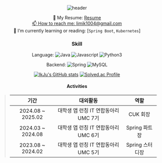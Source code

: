 <div align="center">
  
![header](https://capsule-render.vercel.app/api?type=waving&thema=ambient_gradient&height=200&section=header&text=IkJu%20Lim&fontSize=90&fontAlign=62&fontAlignY=32)

📝 My Resume: <a href="https://ikedo.notion.site/69bc09dd6fa149378aeead7189db415d">Resume<br>
📫 How to reach me: limik1004@gmail.com<br>
🌱 I’m currently learning or reading: [`Spring Boot`, `Kubernetes`]<br>

<!-- [![Solved.ac프로필](http://mazassumnida.wtf/api/v2/generate_badge?boj=ksundong)](https://solved.ac/ksundong)  -->
<!-- ![github stats](https://github-readme-stats.vercel.app/api?username=ksundong&show_icons=true) -->

### Skill

Language:
![Java](https://img.shields.io/badge/Java-%23ED8B00.svg?&style=flat&logo=java&logoColor=white)
![Javascript](https://img.shields.io/badge/Javascript%20-%23323330.svg?&style=flat&logo=Javascript&logoColor=%23F7DF1E)
![Python3](https://img.shields.io/badge/Python%20-%2314354C.svg?&style=flat&logo=python&logoColor=white)
<br>

Backend:
![Spring](https://img.shields.io/badge/Spring%20-%236DB33F.svg?&style=flat&logo=spring&logoColor=white)
![MySQL](https://img.shields.io/badge/Mysql-%2300f.svg?&style=flat&logo=mysql&logoColor=white)
<br>

[![IkJu's GitHub stats](https://github-readme-stats.vercel.app/api?username=IkJuLim)](https://github.com/anuraghazra/github-readme-stats)
[![Solved.ac Profile](http://mazassumnida.wtf/api/v2/generate_badge?boj=sbi06193)](https://solved.ac/sbi06193/)

#### Activities
> |기간|대외활동|역할|
> |:-:|:-:|:-:|
> |2024.08 ~ 2025.02|대학생 앱 런칭 IT 연합동아리 UMC 7기|CUK 회장|
> |2024.03 ~ 2024.08|대학생 앱 런칭 IT 연합동아리 UMC 6기|Spring 파트장|
> |2023.08 ~ 2024.02|대학생 앱 런칭 IT 연합동아리 UMC 5기|Spring 스터디장|
</div>

